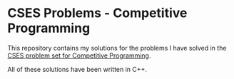 # CSES Problems - Competitive Programming

This repository contains my solutions for the problems I have solved in the [CSES problem set for Competitive Programming](https://cses.fi/problemset).

All of these solutions have been written in C++.
